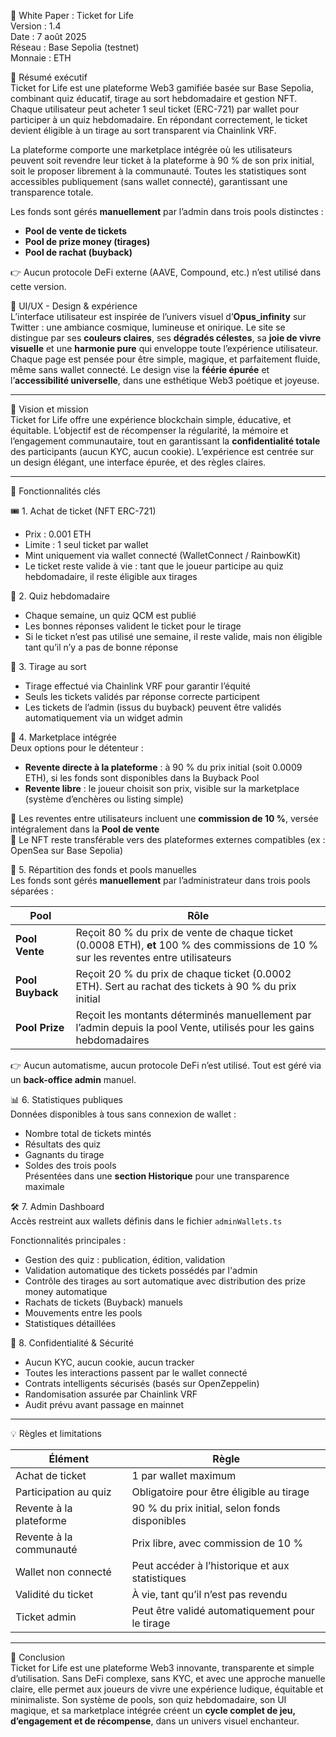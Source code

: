 🧾 White Paper : Ticket for Life  
Version : 1.4  
Date : 7 août 2025  
Réseau : Base Sepolia (testnet)  
Monnaie : ETH  

📜 Résumé exécutif  
Ticket for Life est une plateforme Web3 gamifiée basée sur Base Sepolia, combinant quiz éducatif, tirage au sort hebdomadaire et gestion NFT. Chaque utilisateur peut acheter 1 seul ticket (ERC-721) par wallet pour participer à un quiz hebdomadaire. En répondant correctement, le ticket devient éligible à un tirage au sort transparent via Chainlink VRF.

La plateforme comporte une marketplace intégrée où les utilisateurs peuvent soit revendre leur ticket à la plateforme à 90 % de son prix initial, soit le proposer librement à la communauté. Toutes les statistiques sont accessibles publiquement (sans wallet connecté), garantissant une transparence totale.

Les fonds sont gérés **manuellement** par l’admin dans trois pools distinctes :  

- **Pool de vente de tickets**  
- **Pool de prize money (tirages)**  
- **Pool de rachat (buyback)**  

👉 Aucun protocole DeFi externe (AAVE, Compound, etc.) n’est utilisé dans cette version.  

🎨 UI/UX - Design & expérience  
L’interface utilisateur est inspirée de l’univers visuel d’**Opus_infinity** sur Twitter : une ambiance cosmique, lumineuse et onirique. Le site se distingue par ses **couleurs claires**, ses **dégradés célestes**, sa **joie de vivre visuelle** et une **harmonie pure** qui enveloppe toute l’expérience utilisateur. Chaque page est pensée pour être simple, magique, et parfaitement fluide, même sans wallet connecté. Le design vise la **féérie épurée** et l’**accessibilité universelle**, dans une esthétique Web3 poétique et joyeuse.

---

🎯 Vision et mission  
Ticket for Life offre une expérience blockchain simple, éducative, et équitable. L’objectif est de récompenser la régularité, la mémoire et l’engagement communautaire, tout en garantissant la **confidentialité totale** des participants (aucun KYC, aucun cookie). L’expérience est centrée sur un design élégant, une interface épurée, et des règles claires.

---

🧩 Fonctionnalités clés  

🎟️ 1. Achat de ticket (NFT ERC-721)  
- Prix : 0.001 ETH  
- Limite : 1 seul ticket par wallet  
- Mint uniquement via wallet connecté (WalletConnect / RainbowKit)  
- Le ticket reste valide à vie : tant que le joueur participe au quiz hebdomadaire, il reste éligible aux tirages  

🧠 2. Quiz hebdomadaire  
- Chaque semaine, un quiz QCM est publié  
- Les bonnes réponses valident le ticket pour le tirage  
- Si le ticket n’est pas utilisé une semaine, il reste valide, mais non éligible tant qu’il n’y a pas de bonne réponse  

🎰 3. Tirage au sort  
- Tirage effectué via Chainlink VRF pour garantir l’équité  
- Seuls les tickets validés par réponse correcte participent  
- Les tickets de l’admin (issus du buyback) peuvent être validés automatiquement via un widget admin  

🛒 4. Marketplace intégrée  
Deux options pour le détenteur :  
- **Revente directe à la plateforme** : à 90 % du prix initial (soit 0.0009 ETH), si les fonds sont disponibles dans la Buyback Pool  
- **Revente libre** : le joueur choisit son prix, visible sur la marketplace (système d’enchères ou listing simple)  

🔸 Les reventes entre utilisateurs incluent une **commission de 10 %**, versée intégralement dans la **Pool de vente**  
🔸 Le NFT reste transférable vers des plateformes externes compatibles (ex : OpenSea sur Base Sepolia)  

🔁 5. Répartition des fonds et pools manuelles  
Les fonds sont gérés **manuellement** par l’administrateur dans trois pools séparées :  

| Pool           | Rôle |
|----------------|------|
| **Pool Vente** | Reçoit 80 % du prix de vente de chaque ticket (0.0008 ETH), **et** 100 % des commissions de 10 % sur les reventes entre utilisateurs |
| **Pool Buyback** | Reçoit 20 % du prix de chaque ticket (0.0002 ETH). Sert au rachat des tickets à 90 % du prix initial |
| **Pool Prize** | Reçoit les montants déterminés manuellement par l’admin depuis la pool Vente, utilisés pour les gains hebdomadaires |

👉 Aucun automatisme, aucun protocole DeFi n’est utilisé. Tout est géré via un **back-office admin** manuel.  

📊 6. Statistiques publiques  
Données disponibles à tous sans connexion de wallet :  
- Nombre total de tickets mintés  
- Résultats des quiz  
- Gagnants du tirage  
- Soldes des trois pools  
Présentées dans une **section Historique** pour une transparence maximale  

🛠️ 7. Admin Dashboard  
Accès restreint aux wallets définis dans le fichier `adminWallets.ts`  

Fonctionnalités principales :  
- Gestion des quiz : publication, édition, validation  
- Validation automatique des tickets possédés par l'admin  
- Contrôle des tirages au sort automatique avec distribution des prize money  automatique   
- Rachats de tickets (Buyback) manuels  
- Mouvements entre les pools  
- Statistiques détaillées  

🔐 8. Confidentialité & Sécurité  
- Aucun KYC, aucun cookie, aucun tracker  
- Toutes les interactions passent par le wallet connecté  
- Contrats intelligents sécurisés (basés sur OpenZeppelin)  
- Randomisation assurée par Chainlink VRF  
- Audit prévu avant passage en mainnet  

---

💡 Règles et limitations  

| Élément | Règle |
|--------|--------|
| Achat de ticket | 1 par wallet maximum |
| Participation au quiz | Obligatoire pour être éligible au tirage |
| Revente à la plateforme | 90 % du prix initial, selon fonds disponibles |
| Revente à la communauté | Prix libre, avec commission de 10 % |
| Wallet non connecté | Peut accéder à l’historique et aux statistiques |
| Validité du ticket | À vie, tant qu’il n’est pas revendu |
| Ticket admin | Peut être validé automatiquement pour le tirage |

---

📌 Conclusion  
Ticket for Life est une plateforme Web3 innovante, transparente et simple d’utilisation. Sans DeFi complexe, sans KYC, et avec une approche manuelle claire, elle permet aux joueurs de vivre une expérience ludique, équitable et minimaliste. Son système de pools, son quiz hebdomadaire, son UI magique, et sa marketplace intégrée créent un **cycle complet de jeu, d’engagement et de récompense**, dans un univers visuel enchanteur.
